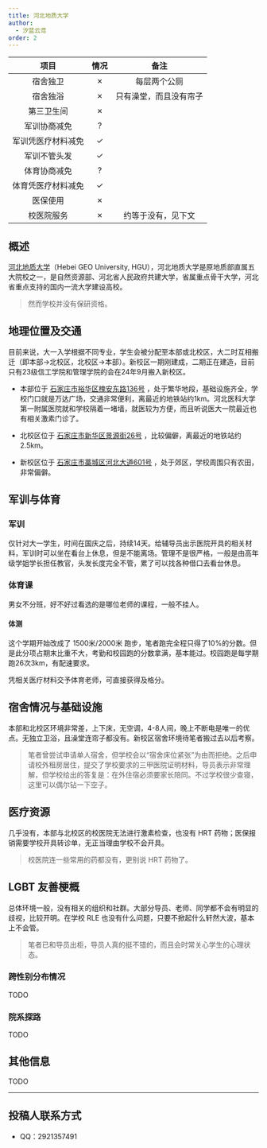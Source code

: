 ```yaml
---
title: 河北地质大学
author:
  - 汐蓝云鸢
order: 2
---
```


|        项目        | 情况 |          备注          |
| :----------------: | :--: | :--------------------: |
|      宿舍独卫      |  ✗   |      每层两个公厕      |
|      宿舍独浴      |  ✗   | 只有澡堂，而且没有帘子 |
|     第三卫生间     |  ✗   |                        |
|    军训协商减免    |  ?   |                        |
| 军训凭医疗材料减免 |  ✓   |                        |
|    军训不管头发    |  ✓   |                        |
|    体育协商减免    |  ?   |                        |
| 体育凭医疗材料减免 |  ✓   |                        |
|      医保使用      |  ✗   |                        |
|     校医院服务     |  ✗   |   约等于没有，见下文   |

## 概述

[河北地质大学](https://www.hgu.edu.cn/)（Hebei GEO University, HGU），河北地质大学是原地质部直属五大院校之一，是自然资源部、河北省人民政府共建大学，省属重点骨干大学，河北省重点支持的国内一流大学建设高校。

> 然而学校并没有保研资格。

## 地理位置及交通

目前来说，大一入学根据不同专业，学生会被分配至本部或北校区，大二时互相搬迁（即本部→北校区，北校区→本部）。新校区一期刚建成，二期正在建造，目前只有23级信工学院和管理学院的会在24年9月搬入新校区。

- 本部位于 [石家庄市裕华区槐安东路136号](https://m.amap.com/search/mapview/poiid=B0137068YM) ，处于繁华地段，基础设施齐全，学校门口就是万达广场，交通非常便利，离最近的地铁站约1km。河北医科大学第一附属医院就和学校隔着一堵墙，就医较为方便，而且听说医大一院最近也有相关激素门诊了。

- 北校区位于 [石家庄市新华区景源街26号](https://m.amap.com/search/mapview/poiid=B013706ISA) ，比较偏僻，离最近的地铁站约2.5km。

- 新校区位于 [石家庄市藁城区河北大道601号](https://m.amap.com/search/mapview/poiid=B0I2VA5O0F) ，处于郊区，学校周围只有农田，非常偏僻。

## 军训与体育

### 军训

仅针对大一学生，时间在国庆之后，持续14天。给辅导员出示医院开具的相关材料，军训时可以坐在看台上休息，但是不能离场。管理不是很严格，一般是由高年级学姐学长担任教官，头发长度完全不管，累了可以找各种借口去看台休息。

### 体育课

男女不分班，好不好过看选的是哪位老师的课程，一般不挂人。

#### 体测

这个学期开始改成了 1500米/2000米 跑步，笔者跑完全程只得了10%的分数。但是此分项占期末比重不大，考勤和校园跑的分数拿满，基本能过。校园跑是每学期跑26次3km，有配速要求。

凭相关医疗材料交予体育老师，可直接获得及格分。

## 宿舍情况与基础设施

本部和北校区环境非常差，上下床，无空调，4-8人间，晚上不断电是唯一的优点。无独立卫浴，且澡堂连帘子都没有。新校区宿舍环境待笔者搬过去以后考察。

> 笔者曾尝试申请单人宿舍，但学校会以“宿舍床位紧张”为由而拒绝。之后申请校外租房居住，提交了学校要求的三甲医院证明材料，导员表示非常理解，但学校给出的答复是：在外住宿必须要家长陪同。不过学校很少查寝，这里可以偶尔钻一下空子。

## 医疗资源

几乎没有，本部与北校区的校医院无法进行激素检查，也没有 HRT 药物；医保报销需要学校开具转诊单，无正当理由学校不会开具。

> 校医院连一些常用的药都没有，更别说 HRT 药物了。

## LGBT 友善梗概

总体环境一般，没有相关的组织和社群。大部分导员、老师、同学都不会有明显的歧视，比较开明。在学校 RLE 也没有什么问题，只要不掀起什么轩然大波，基本上不会管。

> 笔者已和导员出柜，导员人真的挺不错的，而且会时常关心学生的心理状态。

### 跨性别分布情况

TODO

### 院系探路

TODO

## 其他信息

TODO

---

## 投稿人联系方式

- QQ：2921357491
